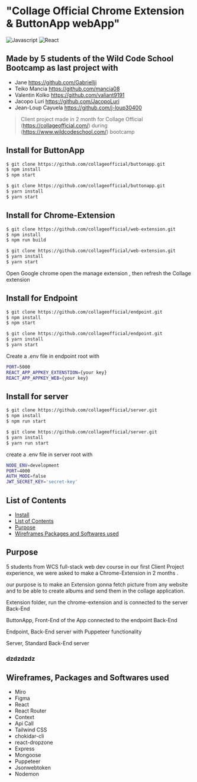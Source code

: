 # "Collage Official Chrome Extension & ButtonApp webApp"
![Javascript](https://aleen42.github.io/badges/src/javascript.svg)
![React](https://aleen42.github.io/badges/src/react.svg)

## Made by 5 students of the Wild Code School Bootcamp as last project with 
- Jane https://github.com/Gabriellji
- Teiko Mancia https://github.com/mancia08
- Valentin Kolko https://github.com/valiant9191
- Jacopo Luri https://github.com/JacopoLuri
- Jean-Loup Cayuela https://github.com/j-loup30400

> Client project made in 2 month for Collage Official (https://collageofficial.com/) during (https://www.wildcodeschool.com/) bootcamp

## Install for ButtonApp
```bash
$ git clone https://github.com/collageofficial/buttonapp.git
$ npm install
$ npm start
```
```bash
$ git clone https://github.com/collageofficial/buttonapp.git
$ yarn install
$ yarn start
```
## Install for Chrome-Extension
```bash
$ git clone https://github.com/collageofficial/web-extension.git
$ npm install
$ npm run build
```
```bash
$ git clone https://github.com/collageofficial/web-extension.git
$ yarn install
$ yarn start
```
Open Google chrome open the manage extension , then refresh the Collage extension 

## Install for Endpoint
```bash
$ git clone https://github.com/collageofficial/endpoint.git
$ npm install
$ npm start
```
```bash
$ git clone https://github.com/collageofficial/endpoint.git
$ yarn install
$ yarn start
```
Create a .env file in endpoint root with
```bash
PORT=5000
REACT_APP_APPKEY_EXTENSTION={your key}
REACT_APP_APPKEY_WEB={your key}
```
## Install for server
```bash
$ git clone https://github.com/collageofficial/server.git
$ npm install
$ npm run start
```
```bash
$ git clone https://github.com/collageofficial/server.git
$ yarn install
$ yarn run start
```
create a .env file in server root with 
```bash
NODE_ENV=development
PORT=4000
AUTH_MODE=false
JWT_SECRET_KEY='secret-key'
```

## List of Contents
- [Install](#install)
- [List of Contents](#list-of-contents)
- [Purpose](#purpose)
- [Wireframes Packages and Softwares used](#wireframes-packages-and-softwares-used)

## Purpose
5 students from WCS full-stack web dev course in our first Client Project experience, we were asked to make a Chrome-Extension in 2 months .

 our purpose is to make an Extension gonna fetch picture from any website and to be able to create albums and send them in the collage application.

Extension folder, run the chrome-extension and is connected to the server Back-End

ButtonApp, Front-End of the App connected to the endpoint Back-End 

Endpoint, Back-End server with Puppeteer functionality

Server, Standard Back-End server 

### dzdzdzdz

## Wireframes, Packages and Softwares used
- Miro
- Figma
- React 
- React Router
- Context
- Api Call 
- Tailwind CSS
- chokidar-cli
- react-dropzone
- Express
- Mongoose
- Puppeteer
- Jsonwebtoken
- Nodemon

